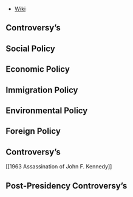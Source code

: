 - [Wiki](https://en.wikipedia.org/wiki/John_F._Kennedy)
## Controversy’s

## Social Policy

## Economic Policy

## Immigration Policy

## Environmental Policy

## Foreign Policy

## Controversy’s

[[1963 Assassination of John F. Kennedy]]
## Post-Presidency Controversy’s
